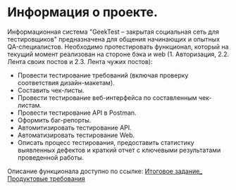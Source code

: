 # Информация о проекте. 
Информационная система "GeekTest – закрытая cоциальная сеть для тестировщиков" предназначена для общения начинающих и опытных QA-специалистов.
Необходимо протестировать функционал, который на текущий момент реализован на стороне бэка и web (1. Авторизация, 2.2. Лента своих постов и 2.3. Лента чужих постов):
* Провести тестирование требований (включая проверку соответствия дизайн-макетам).
* Составить чек-листы.
* Провести тестирование веб-интерфейса по составленным чек-листам.
* Провести тестирование API в Postman.
* Оформить баг-репорты.
* Автомитизировать тестирование API.
* Автоматизировать тестирование Web.
* Описать процесс тестирования, предоставить статистику выявленных дефектов и краткий отчет с ключевыми результатами проведенной работы.

Описание функционала доступно по ссылке: [Итоговое задание_ Продуктовые требования](https://docs.google.com/document/d/1KV2_iA8P2Yb-moAwXiMsyLJQSRsSNntng8fOrAshmC8/edit?usp=sharing)
